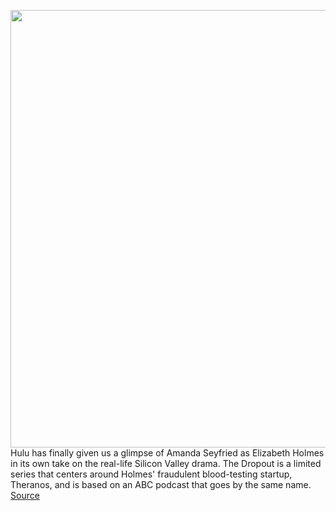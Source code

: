 <img src='https://cdn.vox-cdn.com/thumbor/iQlFujKXjwSAVhg-HU82athlIME=/0x0:800x533/1200x800/filters:focal(129x78:257x206)/cdn.vox-cdn.com/uploads/chorus_image/image/70279037/hulu_theranos_the_dropout.0.jpg' width='700px' /><br/>
Hulu has finally given us a glimpse of Amanda Seyfried as Elizabeth Holmes in its own take on the real-life Silicon Valley drama. The Dropout is a limited series that centers around Holmes' fraudulent blood-testing startup, Theranos, and is based on an ABC podcast that goes by the same name.
<a href='https://www.theverge.com/2021/12/15/22838297/hulu-amanda-seyfried-elizabeth-holmes-theranos'> Source <a/>